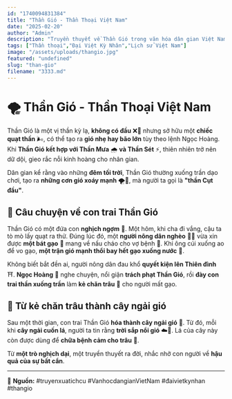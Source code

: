 ```yaml
---
id: "1740094831384"
title: "Thần Gió - Thần Thoại Việt Nam"
date: "2025-02-20"
author: "Admin"
description: "Truyền thuyết về Thần Gió trong văn hóa dân gian Việt Nam."
tags: ["Thần thoại","Đại Việt Kỳ Nhân","Lịch sử Việt Nam"]
image: "/assets/uploads/thangio.jpg"
featured: "undefined"
slug: "than-gio"
filename: "3333.md"
---
```

# 🌪️ **Thần Gió - Thần Thoại Việt Nam**  

Thần Gió là một vị thần kỳ lạ, **không có đầu** ❌🧑 nhưng sở hữu một **chiếc quạt thần** 🌬️, có thể tạo ra **gió nhẹ hay bão lớn** tùy theo lệnh Ngọc Hoàng. Khi **Thần Gió kết hợp với Thần Mưa** 🌧️ **và Thần Sét** ⚡, thiên nhiên trở nên dữ dội, gieo rắc nỗi kinh hoàng cho nhân gian.  

Dân gian kể rằng vào những **đêm tối trời**, Thần Gió thường xuống trần dạo chơi, tạo ra **những cơn gió xoáy mạnh** 🌪️💨, mà người ta gọi là **"thần Cụt đầu"**.  

## 👦 **Câu chuyện về con trai Thần Gió**  
Thần Gió có một đứa con **nghịch ngợm** 👶. Một hôm, khi cha đi vắng, cậu ta tò mò lấy quạt ra thử. Đúng lúc đó, một **người nông dân nghèo** 👨‍🌾 vừa xin được **một bát gạo** 🍚 mang về nấu cháo cho vợ bệnh 🤒. Khi ông cúi xuống ao để vo gạo, **một trận gió mạnh thổi bay hết gạo xuống nước** 🌊.  

Không biết bắt đền ai, người nông dân đau khổ **quyết kiện lên Thiên đình** ⛩️. **Ngọc Hoàng** 👑 nghe chuyện, nổi giận **trách phạt Thần Gió**, rồi **đày con trai thần xuống trần** làm **kẻ chăn trâu** 🐂 cho người mất gạo.  

## 🌿 **Từ kẻ chăn trâu thành cây ngải gió**  
Sau một thời gian, con trai Thần Gió **hóa thành cây ngải gió** 🍃. Từ đó, mỗi khi **cây ngải cuốn lá**, người ta tin rằng **trời sắp nổi gió** ☁️💨. Lá của cây này còn được dùng để **chữa bệnh cảm cho trâu** 🐃.  

Từ **một trò nghịch dại**, một truyền thuyết ra đời, nhắc nhở con người về **hậu quả của sự bất cẩn**.  

---

📌 **Nguồn:** #truyenxuatichcu #VanhocdangianVietNam #đaivietkynhan #thangio